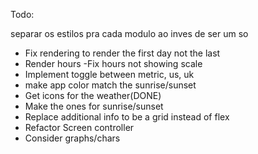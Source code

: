 Todo:

separar os estilos pra cada modulo ao inves de ser um so

- Fix rendering to render the first day not the last
- Render hours
  -Fix hours not showing scale
- Implement toggle between metric, us, uk
- make app color match the sunrise/sunset
- Get icons for the weather(DONE)
- Make the ones for sunrise/sunset
- Replace additional info to be a grid instead of flex
- Refactor Screen controller
- Consider graphs/chars
